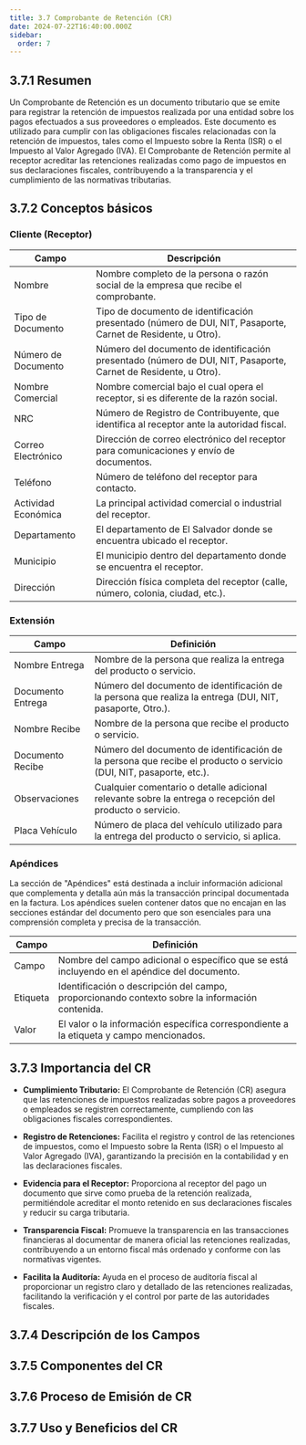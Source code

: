 ```yaml
---
title: 3.7 Comprobante de Retención (CR)
date: 2024-07-22T16:40:00.000Z
sidebar:
  order: 7
---
```

## 3.7.1 Resumen

Un Comprobante de Retención es un documento tributario que se emite para registrar la retención de impuestos realizada por una entidad sobre los pagos efectuados a sus proveedores o empleados. Este documento es utilizado para cumplir con las obligaciones fiscales relacionadas con la retención de impuestos, tales como el Impuesto sobre la Renta (ISR) o el Impuesto al Valor Agregado (IVA). El Comprobante de Retención permite al receptor acreditar las retenciones realizadas como pago de impuestos en sus declaraciones fiscales, contribuyendo a la transparencia y el cumplimiento de las normativas tributarias.

## 3.7.2 Conceptos básicos

### **Cliente (Receptor)**

| Campo | Descripción |
| --- | --- |
| Nombre | Nombre completo de la persona o razón social de la empresa que recibe el comprobante. |
| Tipo de Documento | Tipo de documento de identificación presentado (número de DUI, NIT, Pasaporte, Carnet de Residente, u Otro). |
| Número de Documento | Número del documento de identificación presentado (número de DUI, NIT, Pasaporte, Carnet de Residente, u Otro). |
| Nombre Comercial | Nombre comercial bajo el cual opera el receptor, si es diferente de la razón social. |
| NRC | Número de Registro de Contribuyente, que identifica al receptor ante la autoridad fiscal. |
| Correo Electrónico | Dirección de correo electrónico del receptor para comunicaciones y envío de documentos. |
| Teléfono | Número de teléfono del receptor para contacto. |
| Actividad Económica | La principal actividad comercial o industrial del receptor. |
| Departamento | El departamento de El Salvador donde se encuentra ubicado el receptor. |
| Municipio | El municipio dentro del departamento donde se encuentra el receptor. |
| Dirección | Dirección física completa del receptor (calle, número, colonia, ciudad, etc.). |

### **Extensión**

| Campo | Definición |
| --- | --- |
| Nombre Entrega | Nombre de la persona que realiza la entrega del producto o servicio. |
| Documento Entrega | Número del documento de identificación de la persona que realiza la entrega (DUI, NIT, pasaporte, Otro.). |
| Nombre Recibe | Nombre de la persona que recibe el producto o servicio. |
| Documento Recibe | Número del documento de identificación de la persona que recibe el producto o servicio (DUI, NIT, pasaporte, etc.). |
| Observaciones | Cualquier comentario o detalle adicional relevante sobre la entrega o recepción del producto o servicio. |
| Placa Vehículo | Número de placa del vehículo utilizado para la entrega del producto o servicio, si aplica. |

### **Apéndices**

La sección de "Apéndices" está destinada a incluir información adicional que complementa y detalla aún más la transacción principal documentada en la factura. Los apéndices suelen contener datos que no encajan en las secciones estándar del documento pero que son esenciales para una comprensión completa y precisa de la transacción.

| Campo | Definición |
| --- | --- |
| Campo | Nombre del campo adicional o específico que se está incluyendo en el apéndice del documento. |
| Etiqueta | Identificación o descripción del campo, proporcionando contexto sobre la información contenida. |
| Valor | El valor o la información específica correspondiente a la etiqueta y campo mencionados. |

## 3.7.3 Importancia del CR

 * **Cumplimiento Tributario:** El Comprobante de Retención (CR) asegura que las retenciones de impuestos realizadas sobre pagos a proveedores o empleados se registren correctamente, cumpliendo con las obligaciones fiscales correspondientes.

* **Registro de Retenciones:** Facilita el registro y control de las retenciones de impuestos, como el Impuesto sobre la Renta (ISR) o el Impuesto al Valor Agregado (IVA), garantizando la precisión en la contabilidad y en las declaraciones fiscales.

* **Evidencia para el Receptor:** Proporciona al receptor del pago un documento que sirve como prueba de la retención realizada, permitiéndole acreditar el monto retenido en sus declaraciones fiscales y reducir su carga tributaria.

* **Transparencia Fiscal:** Promueve la transparencia en las transacciones financieras al documentar de manera oficial las retenciones realizadas, contribuyendo a un entorno fiscal más ordenado y conforme con las normativas vigentes.

* **Facilita la Auditoría:** Ayuda en el proceso de auditoría fiscal al proporcionar un registro claro y detallado de las retenciones realizadas, facilitando la verificación y el control por parte de las autoridades fiscales.

## 3.7.4 Descripción de los Campos
## 3.7.5 Componentes del CR
## 3.7.6 Proceso de Emisión de CR
## 3.7.7 Uso y Beneficios del CR
